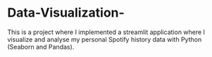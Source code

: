 # Data-Visualization-

This is a project where I implemented a streamlit application where I visualize and analyse my personal Spotify history data with Python (Seaborn and Pandas).
